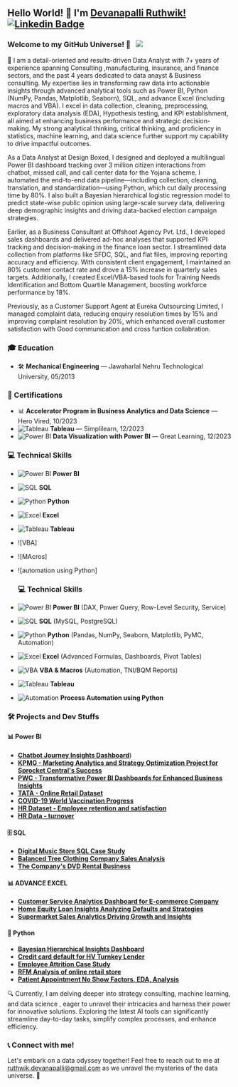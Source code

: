 ## Hello World! 👋 I'm [Devanapalli Ruthwik!](https://github.com/Ruthwik14) [![Linkedin Badge](https://img.shields.io/badge/-LinkedIn-0e76a8?style=flat-square&logo=Linkedin&logoColor=white)](https://www.linkedin.com/in/ruthwik-devanapalli/)

### Welcome to my GitHub Universe! 🌌 &nbsp; ![](https://visitor-badge.glitch.me/badge?page_id=Ruthwik14.Ruthwik14&style=flat-square&color=0088cc)


🚀 I am a detail-oriented and results-driven Data Analyst with 7+ years of experience spanning Consulting ,manufacturing, insurance, and finance sectors, and the past 4 years dedicated to data anayst & Business consulting. My expertise lies in transforming raw data into actionable insights through advanced analytical tools such as Power BI, Python (NumPy, Pandas, Matplotlib, Seaborn), SQL, and advance Excel (including macros and VBA). I excel in data collection, cleaning, preprocessing, exploratory data analysis (EDA), Hypothesis testing, and KPI establishment, all aimed at enhancing business performance and strategic decision-making. My strong analytical thinking, critical thinking, and proficiency in statistics, machine learning, and data science further support my capability to drive impactful outcomes.

As a Data Analyst at Design Boxed, I designed and deployed a multilingual Power BI dashboard tracking over 3 million citizen interactions from chatbot, missed call, and call center data for the Yojana scheme. I automated the end-to-end data pipeline—including collection, cleaning, translation, and standardization—using Python, which cut daily processing time by 80%. I also built a Bayesian hierarchical logistic regression model to predict state-wise public opinion using large-scale survey data, delivering deep demographic insights and driving data-backed election campaign strategies.

Earlier, as a Business Consultant at Offshoot Agency Pvt. Ltd., I developed sales dashboards and delivered ad-hoc analyses that supported KPI tracking and decision-making in the finance loan sector. I streamlined data collection from platforms like SFDC, SQL, and flat files, improving reporting accuracy and efficiency. With consistent client engagement, I maintained an 80% customer contact rate and drove a 15% increase in quarterly sales targets. Additionally, I created Excel/VBA-based tools for Training Needs Identification and Bottom Quartile Management, boosting workforce performance by 18%.

Previously, as a Customer Support Agent at Eureka Outsourcing Limited, I managed complaint data, reducing enquiry resolution times by 15% and improving complaint resolution by 20%, which enhanced overall customer satisfaction with Good communication and cross funtion collabration.

### 🎓 Education

- 🛠️ **Mechanical Engineering** — Jawaharlal Nehru Technological University, 05/2013


### 📜 Certifications

- 📊 **Accelerator Program in Business Analytics and Data Science** — Hero Vired, 10/2023
- ![Tableau](https://img.shields.io/badge/-Tableau-00A0E0?style=flat-square&logo=Tableau&logoColor=white) **Tableau** — Simplilearn, 12/2023
- ![Power BI](https://img.shields.io/badge/-Power_BI-0078D7?style=flat-square&logo=PowerBI&logoColor=white) **Data Visualization with Power BI** — Great Learning, 12/2023

### 💻 Technical Skills

- ![Power BI](https://img.shields.io/badge/-Power_BI-0078D7?style=flat-square&logo=PowerBI&logoColor=white) **Power BI**
- ![SQL](https://img.shields.io/badge/-SQL-007DBB?style=flat-square&logo=PostgreSQL&logoColor=white) **SQL**
- ![Python](https://img.shields.io/badge/-Python-3670A0?style=flat-square&logo=Python&logoColor=white) **Python**
- ![Excel](https://img.shields.io/badge/-Excel-20B52A?style=flat-square&logo=microsoft&logoColor=white) **Excel**
- ![Tableau](https://img.shields.io/badge/-Tableau-00A0E0?style=flat-square&logo=Tableau&logoColor=white) **Tableau**
- ![VBA]
- ![MAcros] 
- ![automation using Python]

  ### 💻 Technical Skills

- ![Power BI](https://img.shields.io/badge/-Power_BI-0078D7?style=flat-square&logo=PowerBI&logoColor=white) **Power BI** (DAX, Power Query, Row-Level Security, Service)
- ![SQL](https://img.shields.io/badge/-SQL-4479A1?style=flat-square&logo=MySQL&logoColor=white) **SQL** (MySQL, PostgreSQL)
- ![Python](https://img.shields.io/badge/-Python-3776AB?style=flat-square&logo=Python&logoColor=white) **Python** (Pandas, NumPy, Seaborn, Matplotlib, PyMC, Automation)
- ![Excel](https://img.shields.io/badge/-Excel-217346?style=flat-square&logo=Microsoft-Excel&logoColor=white) **Excel** (Advanced Formulas, Dashboards, Pivot Tables)
- ![VBA](https://img.shields.io/badge/-VBA-178600?style=flat-square&logo=visual-basic&logoColor=white) **VBA & Macros** (Automation, TNI/BQM Reports)
- ![Tableau](https://img.shields.io/badge/-Tableau-E97627?style=flat-square&logo=Tableau&logoColor=white) **Tableau**
- ![Automation](https://img.shields.io/badge/-Python%20Automation-5A9FD4?style=flat-square&logo=automation&logoColor=white) **Process Automation using Python**


### 🛠️ Projects and Dev Stuffs

#### 📊 Power BI

- [**Chatbot Journey Insights Dashboard**](https://github.com/Ruthwik14/POWER-BI-Sample-Projects/tree/main/1%20ChatBot%20Journey%20Insights%20and%20Performance%20Dashboard))  
- [**KPMG - Marketing Analytics and Strategy Optimization Project for Sprocket Central's Success**](https://github.com/Ruthwik14/POWER-BI-Sample-Projects/tree/main/3%20KPMG%20%20-%20Unleashing%20Insights%20and%20Strategies%20for%20Sprocket%20Central's%20Success)
- [**PWC - Transformative Power BI Dashboards for Enhanced Business Insights**](https://github.com/Ruthwik14/POWER-BI-Sample-Projects/tree/main/2%20PWC%20-%20Transformative%20Power%20BI%20Dashboards%20for%20Enhanced%20Business%20Insights)
- [**TATA - Online Retail Dataset**](https://github.com/Ruthwik14/Power-BI/tree/main/TATA%20-%20Online%20Retail%20Dataset)
- [**COVID-19 World Vaccination Progress**](https://github.com/Ruthwik14/POWER-BI-Sample-Projects/tree/main/4%20Covid%20vacination)
- [**HR Dataset - Employee retention and satisfaction**](https://github.com/Ruthwik14/POWER-BI-Sample-Projects/tree/main/5%20HR%20Dataset%20-%20Employee%20retention%20and%20satisfaction)
- [**HR Data - turnover**](https://github.com/Ruthwik14/POWER-BI-Sample-Projects/tree/main/7%20TATA%20-%20Online%20Retail%20Dataset)

#### 🗄️ SQL

- [**Digital Music Store SQL Case Study** ](https://github.com/Ruthwik14/SQL-Sample-Projects/tree/main/2%20Digital%20Music%20Store%20SQL%20Case%20Study)
- [**Balanced Tree Clothing Company Sales Analysis**](https://github.com/Ruthwik14/SQL-Sample-Projects/tree/main/1%20Balanced%20Tree%20Clothing%20Company%20Sales%20Analysis)
- [**The Company's DVD Rental Business**](https://github.com/Ruthwik14/SQL-Sample-Projects/tree/main/3%20The%20Company's%20DVD%20Rental%20Business)

#### 📊 ADVANCE EXCEL

- [**Customer Service Analytics Dashboard for E-commerce Company**](https://github.com/Ruthwik14/Advance-Excel-Sample-Projects/tree/main/1%20Customer%20Service%20Analytics%20Dashboard%20for%20E-commerce%20Company)
- [**Home Equity Loan Insights Analyzing Defaults and Strategies**](https://github.com/Ruthwik14/Advance-Excel-Sample-Projects/tree/main/2%20Home%20Equity%20Loan%20Insights%20Analyzing%20Defaults%20and%20Strategies)
- [**Supermarket Sales Analytics Driving Growth and Insights**](https://github.com/Ruthwik14/Advance-Excel-Sample-Projects/tree/main/3%20Supermarket%20Sales%20Analytics%20Driving%20Growth%20and%20Insights)

#### 🐍 Python

- [**Bayesian Hierarchical Insights Dashboard**](https://github.com/Ruthwik14/Python-Sample-Projects/tree/main/1%20Bayesian%20Hierarchical%20Insights%20Dashboard)  
- [**Credit card default for HV Turnkey Lender**](https://github.com/Ruthwik14/Python-Sample-Projects/tree/main/3%20Credit%20card%20default%20for%20HV%20Turnkey%20Lender)
- [**Employee Attrition Case Study**](https://github.com/Ruthwik14/Python-Sample-Projects/tree/main/4%20Employee%20Attrition%20Case%20Study)
- [**RFM Analysis of online retail store**](https://github.com/Ruthwik14/Python-Sample-Projects/tree/main/6%20RFM%20Analysis%20of%20online%20retail%20store)
- [**Patient Appointment No Show Factors, EDA, Analysis**](https://github.com/Ruthwik14/Python-Sample-Projects/tree/main/5%20Patient%20Appointment%20No%20Show%20Factors%2C%20EDA%2C%20Analysis)

🔍 Currently, I am delving deeper into strategy consulting, machine learning, and data science , eager to unravel their intricacies and harness their power for innovative solutions. Exploring the latest AI tools can significantly streamline day-to-day tasks, simplify complex processes, and enhance efficiency.

### 📞 Connect with me!

Let's embark on a data odyssey together! Feel free to reach out to me at ruthwik.devanapalli@gmail.com as we unravel the mysteries of the data universe. 🌟
